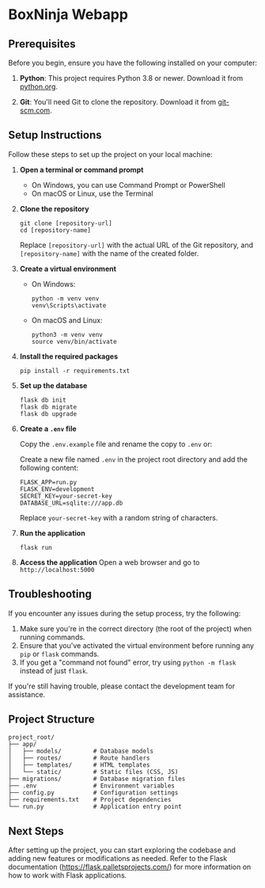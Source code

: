 # BoxNinja Webapp

## Prerequisites

Before you begin, ensure you have the following installed on your computer:

1. **Python**: This project requires Python 3.8 or newer. Download it from [python.org](https://www.python.org/downloads/).

2. **Git**: You'll need Git to clone the repository. Download it from [git-scm.com](https://git-scm.com/downloads).

## Setup Instructions

Follow these steps to set up the project on your local machine:

1. **Open a terminal or command prompt**
   - On Windows, you can use Command Prompt or PowerShell
   - On macOS or Linux, use the Terminal

2. **Clone the repository**
   ```
   git clone [repository-url]
   cd [repository-name]
   ```
   Replace `[repository-url]` with the actual URL of the Git repository, and `[repository-name]` with the name of the created folder.

3. **Create a virtual environment**
   - On Windows:
     ```
     python -m venv venv
     venv\Scripts\activate
     ```
   - On macOS and Linux:
     ```
     python3 -m venv venv
     source venv/bin/activate
     ```

4. **Install the required packages**
   ```
   pip install -r requirements.txt
   ```

5. **Set up the database**
   ```
   flask db init
   flask db migrate
   flask db upgrade
   ```

6. **Create a `.env` file**

   Copy the `.env.example` file and rename the copy to `.env` or:

   Create a new file named `.env` in the project root directory and add the following content:
   ```
   FLASK_APP=run.py
   FLASK_ENV=development
   SECRET_KEY=your-secret-key
   DATABASE_URL=sqlite:///app.db
   ```
   Replace `your-secret-key` with a random string of characters.

7. **Run the application**
   ```
   flask run
   ```

8. **Access the application**
   Open a web browser and go to `http://localhost:5000`

## Troubleshooting

If you encounter any issues during the setup process, try the following:

1. Make sure you're in the correct directory (the root of the project) when running commands.
2. Ensure that you've activated the virtual environment before running any `pip` or `flask` commands.
3. If you get a "command not found" error, try using `python -m flask` instead of just `flask`.

If you're still having trouble, please contact the development team for assistance.

## Project Structure

```
project_root/
├── app/
│   ├── models/         # Database models
│   ├── routes/         # Route handlers
│   ├── templates/      # HTML templates
│   └── static/         # Static files (CSS, JS)
├── migrations/         # Database migration files
├── .env                # Environment variables
├── config.py           # Configuration settings
├── requirements.txt    # Project dependencies
└── run.py              # Application entry point
```

## Next Steps

After setting up the project, you can start exploring the codebase and adding new features or modifications as needed. Refer to the Flask documentation (https://flask.palletsprojects.com/) for more information on how to work with Flask applications.
